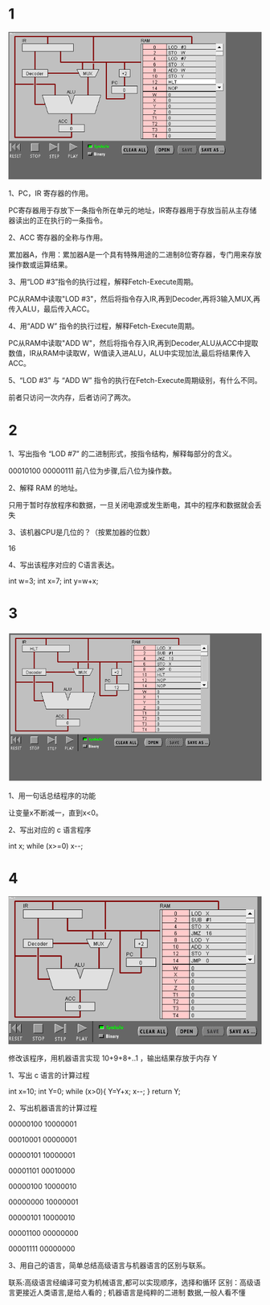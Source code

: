 # 1

![](images/lab07/1.1.png)

1、PC，IR 寄存器的作用。

PC寄存器用于存放下一条指令所在单元的地址，IR寄存器用于存放当前从主存储器读出的正在执行的一条指令。

2、ACC 寄存器的全称与作用。

累加器A，作用：累加器A是一个具有特殊用途的二进制8位寄存器，专门用来存放操作数或运算结果。

3、用“LOD #3”指令的执行过程，解释Fetch-Execute周期。

PC从RAM中读取"LOD #3"，然后将指令存入IR,再到Decoder,再将3输入MUX,再传入ALU，最后传入ACC。

4、用“ADD W” 指令的执行过程，解释Fetch-Execute周期。

PC从RAM中读取"ADD W"，然后将指令存入IR,再到Decoder,ALU从ACC中提取数值，IR从RAM中读取W，W值读入进ALU，ALU中实现加法,最后将结果传入ACC。

5、“LOD #3” 与 “ADD W” 指令的执行在Fetch-Execute周期级别，有什么不同。

前者只访问一次内存，后者访问了两次。

# 2

1、写出指令 “LOD #7” 的二进制形式，按指令结构，解释每部分的含义。

00010100 00000111 
前八位为步骤,后八位为操作数。

2、解释 RAM 的地址。

只用于暂时存放程序和数据，一旦关闭电源或发生断电，其中的程序和数据就会丢失

3、该机器CPU是几位的？（按累加器的位数）

16

4、写出该程序对应的 C语言表达。

int w=3;
int x=7;
int y=w+x;

# 3

![](images/lab07/3.png)

1、用一句话总结程序的功能

让变量x不断减一，直到x<0。

2、写出对应的 c 语言程序

int x;
while (x>=0)
    x--;

# 4

![](images/lab07/4.png)

修改该程序，用机器语言实现 10+9+8+..1 ，输出结果存放于内存 Y

1、写出 c 语言的计算过程

int x=10;
int Y=0;
while (x>0){
    Y=Y+x;
    x--;
}
return Y;

2、写出机器语言的计算过程

00000100 10000001

00010001 00000001

00000101 10000001

00001101 00010000

00000100 10000010

00000000 10000001

00000101 10000010

00001100 00000000

00001111 00000000

3、用自己的语言，简单总结高级语言与机器语言的区别与联系。

联系:高级语言经编译可变为机械语言,都可以实现顺序，选择和循环 
区别：高级语言更接近人类语言,是给人看的 ; 机器语言是纯粹的二进制 
数据,一般人看不懂



